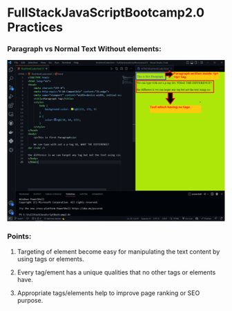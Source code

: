 # FullStackJavaScriptBootcamp2.0 Practices

### Paragraph vs Normal Text Without elements:

![paragraphVsNormalText](./img/ptag.png)

### Points:
1. Targeting of element become easy for manipulating the text content by using tags or elements.

2. Every tag/ement has a unique qualities that no other tags or elements have.

3. Appropriate tags/elements help to improve page ranking or SEO purpose.


